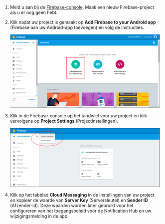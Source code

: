 

1. Meld u aan bij de [Firebase-console](https://firebase.google.com/console/). Maak een nieuw Firebase-project als u er nog geen hebt.
2. Klik nadat uw project is gemaakt op **Add Firebase to your Android app** (Firebase aan uw Android-app toevoegen) en volg de instructies.

    ![](./media/notification-hubs-enable-firebase-cloud-messaging/notification-hubs-add-firebase-to-android-app.png)

3. Klik in de Firebase-console op het tandwiel voor uw project en klik vervolgens op **Project Settings** (Projectinstellingen).

    ![](./media/notification-hubs-enable-firebase-cloud-messaging/notification-hubs-firebase-console-project-settings.png)

4. Klik op het tabblad **Cloud Messaging** in de instellingen van uw project en kopieer de waarde van **Server Key** (Serversleutel) en **Sender ID** (Afzender-id).  Deze waarden worden later gebruikt voor het configureren van het toegangsbeleid voor de Notification Hub en uw wijzigingsmelding in de app.
  


<!--HONumber=ago16_HO4-->


